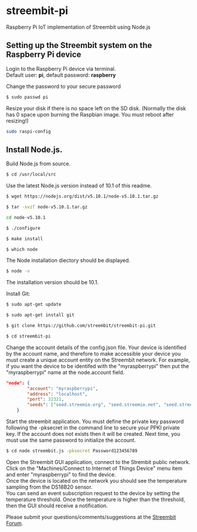 # streembit-pi
Raspberry Pi IoT implementation of Streembit using Node.js 

Setting up the Streembit system on the Raspberry Pi device
----------------------------------------------------------

Login to the Raspberry Pi device via terminal.   
Default user: **pi**, default password: **raspberry**

Change the password to your secure password

```bash
$ sudo passwd pi
```

Resize your disk if there is no space left on the SD disk. (Normally the disk has 0 space upon burning the Raspbian image. You must reboot after resizing!)

```bash
sudo raspi-config
```


Install Node.js.
---------------

Build Node.js from source.

```bash
$ cd /usr/local/src   
```

Use the latest Node.js version instead of 10.1 of this readme.

```bash
$ wget https://nodejs.org/dist/v5.10.1/node-v5.10.1.tar.gz
```

```bash
$ tar -xvzf node-v5.10.1.tar.gz
```

```bash
cd node-v5.10.1
```

```bash
$ ./configure
```

```bash
$ make install
```

```bash
$ which node
```

The Node installation diectory should be displayed.

```bash
$ node -v
```

The installation version should be 10.1.

Install Git:

```bash
$ sudo apt-get update
```

```bash
$ sudo apt-get install git
```

```bash
$ git clone https://github.com/streembit/streembit-pi.git
```

```bash
$ cd streembit-pi
```

Change the account details of the config.json file. Your device is identified by the account name, and therefore to make accessible your device 
you must create a unique account entity on the Streembit network. For example, if you want the device to be identifed with the "myraspberrypi" then
put the "myraspberrypi" name at the node.account field.

```json
"node": {
        "account": "myraspberrypi",
        "address": "localhost",
        "port": 32321,
        "seeds": ["seed.streemio.org", "seed.streemio.net", "seed.streemio.biz", "seed.streemio.co"]
    }
```

Start the streembit application. You must define the private key password following the -pksecret in the command line to secure your PPKI private key. 
If the account does not exists then it will be created. Next time, you must use the same password to initialize the account.

```bash
$ cd node streembit.js -pksecret Password123456789
```

Open the Streembit GUI application, connect to the Strembit public network. Click on the "Machines/Connect to Internet of Things Device" menu item and enter "myraspberrypi" to find the device.    
Once the device is located on the network you should see the temperature sampling from the DS18B20 sensor.   
You can send an event subscription request to the device by setting the temperature threshold. Once the temperature is higher than the threshold, then the GUI should receive a notification.

Please submit your questions/comments/suggestions at the [Streembit Forum](https://gitter.im/streembit).







